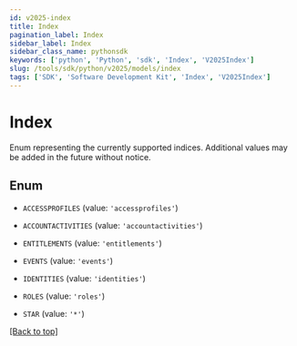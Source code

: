 ```yaml
---
id: v2025-index
title: Index
pagination_label: Index
sidebar_label: Index
sidebar_class_name: pythonsdk
keywords: ['python', 'Python', 'sdk', 'Index', 'V2025Index'] 
slug: /tools/sdk/python/v2025/models/index
tags: ['SDK', 'Software Development Kit', 'Index', 'V2025Index']
---
```


# Index

Enum representing the currently supported indices. Additional values may be added in the future without notice.

## Enum

* `ACCESSPROFILES` (value: `'accessprofiles'`)

* `ACCOUNTACTIVITIES` (value: `'accountactivities'`)

* `ENTITLEMENTS` (value: `'entitlements'`)

* `EVENTS` (value: `'events'`)

* `IDENTITIES` (value: `'identities'`)

* `ROLES` (value: `'roles'`)

* `STAR` (value: `'*'`)

[[Back to top]](#) 

